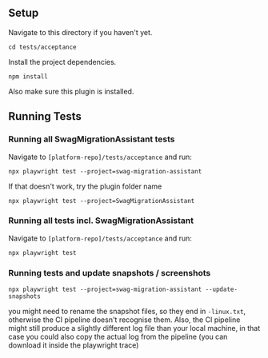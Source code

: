 ## Setup

Navigate to this directory if you haven't yet.

```
cd tests/acceptance
```

Install the project dependencies.

```
npm install
```

Also make sure this plugin is installed.

## Running Tests

### Running all SwagMigrationAssistant tests

Navigate to `[platform-repo]/tests/acceptance` and run:

```
npx playwright test --project=swag-migration-assistant
```

If that doesn't work, try the plugin folder name
```
npx playwright test --project=SwagMigrationAssistant
```

### Running all tests incl. SwagMigrationAssistant

Navigate to `[platform-repo]/tests/acceptance` and run:

```
npx playwright test
```

### Running tests and update snapshots / screenshots
```
npx playwright test --project=swag-migration-assistant --update-snapshots
```
you might need to rename the snapshot files, so they end in `-linux.txt`,
otherwise the CI pipeline doesn't recognise them.
Also, the CI pipeline might still produce a slightly different log file than your local machine,
in that case you could also copy the actual log from the pipeline
(you can download it inside the playwright trace)
